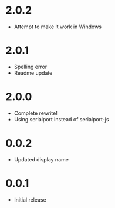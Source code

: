 # 2.0.2
* Attempt to make it work in Windows

# 2.0.1
* Spelling error
* Readme update

# 2.0.0
* Complete rewrite!
* Using serialport instead of serialport-js

# 0.0.2
* Updated display name

# 0.0.1
* Initial release
